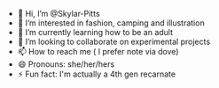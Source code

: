 - 👋 Hi, I’m @Skylar-Pitts
- 👀 I’m interested in fashion, camping and illustration
- 🌱 I’m currently learning how to be an adult
- 💞️ I’m looking to collaborate on experimental projects
- 📫 How to reach me ( I prefer note via dove)
- 😄 Pronouns: she/her/hers
- ⚡ Fun fact: I'm actually a 4th gen recarnate

<!---
Skylar-Pitts/Skylar-Pitts is a ✨ special ✨ repository because its `README.md` (this file) appears on your GitHub profile.
You can click the Preview link to take a look at your changes.
--->
